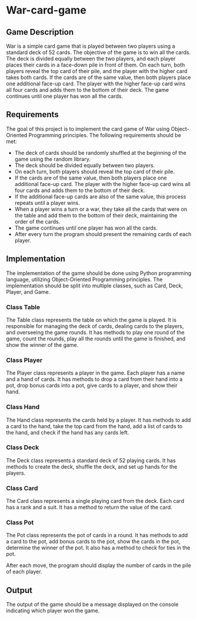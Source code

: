 # War-card-game

## Game Description

War is a simple card game that is played between two players using a standard deck of 52 cards. 
The objective of the game is to win all the cards. The deck is divided equally between the two players, and each player places their cards in a face-down pile in front of them. On each turn, both players reveal the top card of their pile, and the player with the higher card takes both cards. 
If the cards are of the same value, then both players place one additional face-up card. The player with the higher face-up card wins all four cards and adds them to the bottom of their deck. The game continues until one player has won all the cards.

## Requirements

The goal of this project is to implement the card game of War using Object-Oriented Programming principles. The following requirements should be met:

* The deck of cards should be randomly shuffled at the beginning of the game using the random library.
* The deck should be divided equally between two players.
* On each turn, both players should reveal the top card of their pile.
* If the cards are of the same value, then both players place one additional face-up card. The player with the higher face-up card wins all four cards and adds them to the bottom of their deck.
* If the additional face-up cards are also of the same value, this process repeats until a player wins.
* When a player wins a turn or a war, they take all the cards that were on the table and add them to the bottom of their deck, maintaining the order of the cards.
* The game continues until one player has won all the cards.
* After every turn the program should present the remaining cards of each player.


## Implementation
The implementation of the game should be done using Python programming language, utilizing Object-Oriented Programming principles. The implementation should be split into multiple classes, such as Card, Deck, Player, and Game.

### Class Table
The Table class represents the table on which the game is played. It is responsible for managing the deck of cards, dealing cards to the players, and overseeing the game rounds. It has methods to play one round of the game, count the rounds, play all the rounds until the game is finished, and show the winner of the game.

### Class Player
The Player class represents a player in the game. Each player has a name and a hand of cards. It has methods to drop a card from their hand into a pot, drop bonus cards into a pot, give cards to a player, and show their hand.

### Class Hand
The Hand class represents the cards held by a player. It has methods to add a card to the hand, take the top card from the hand, add a list of cards to the hand, and check if the hand has any cards left.

### Class Deck
The Deck class represents a standard deck of 52 playing cards. It has methods to create the deck, shuffle the deck, and set up hands for the players.

### Class Card
The Card class represents a single playing card from the deck. Each card has a rank and a suit. It has a method to return the value of the card.

### Class Pot
The Pot class represents the pot of cards in a round. It has methods to add a card to the pot, add bonus cards to the pot, show the cards in the pot, determine the winner of the pot. It also has a method to check for ties in the pot.


After each move, the program should display the number of cards in the pile of each player.

## Output
The output of the game should be a message displayed on the console indicating which player won the game.
